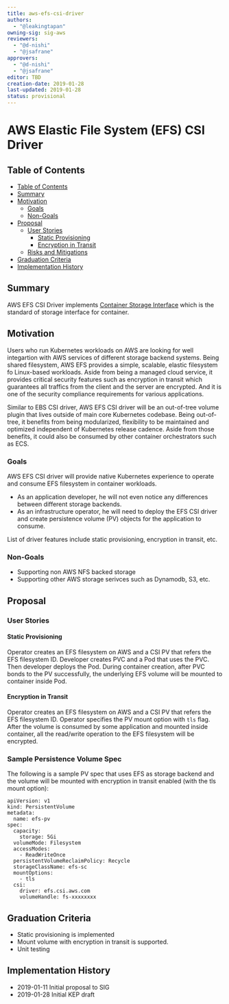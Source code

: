 ```yaml
---
title: aws-efs-csi-driver
authors:
  - "@leakingtapan"
owning-sig: sig-aws
reviewers:
  - "@d-nishi"
  - "@jsafrane"
approvers:
  - "@d-nishi"
  - "@jsafrane"
editor: TBD
creation-date: 2019-01-28
last-updated: 2019-01-28
status: provisional
---
```


# AWS Elastic File System (EFS) CSI Driver

## Table of Contents

* [Table of Contents](#table-of-contents)
* [Summary](#summary)
* [Motivation](#motivation)
    * [Goals](#goals)
    * [Non-Goals](#non-goals)
* [Proposal](#proposal)
    * [User Stories](#user-stories)
        * [Static Provisioning](#static-provisioning)
        * [Encryption in Transit](#encryption-in-transit)
    * [Risks and Mitigations](#risks-and-mitigations)
* [Graduation Criteria](#graduation-criteria)
* [Implementation History](#implementation-history)

## Summary
AWS EFS CSI Driver implements [Container Storage Interface](https://github.com/container-storage-interface/spec/tree/master) which is the standard of storage interface for container.  

## Motivation
Users who run Kubernetes workloads on AWS are looking for well integartion with AWS services of different storage backend systems. Being shared filesystem, AWS EFS provides a simple, scalable, elastic filesystem fo Linux-based workloads. Aside from being a managed cloud service, it provides critical security features such as encryption in transit which guarantees all traffics from the client and the server are encrypted. And it is one of the security compliance requirements for various applications.

Similar to EBS CSI driver, AWS EFS CSI driver will be an out-of-tree volume plugin that lives outside of main core Kubernetes codebase. Being out-of-tree, it benefits from being modularized, flexibility to be maintained and optimized independent of Kubernetes release cadence. Aside from those benefits, it could also be consumed by other container orchestrators such as ECS.

### Goals
AWS EFS CSI driver will provide native Kubernetes experience to operate and consume EFS filesystem in container workloads. 

* As an application developer, he will not even notice any differences between different storage backends. 
* As an infrastructure operator, he will need to deploy the EFS CSI driver and create persistence volume (PV) objects for the application to consume.

List of driver features include static provisioning, encryption in transit, etc.

### Non-Goals
* Supporting non AWS NFS backed storage
* Supporting other AWS storage serivces such as Dynamodb, S3, etc.

## Proposal

### User Stories

#### Static Provisioning
Operator creates an EFS filesystem on AWS and a CSI PV that refers the EFS filesystem ID. Developer creates PVC and a Pod that uses the PVC. Then developer deploys the Pod. During container creation, after PVC bonds to the PV successfully, the underlying EFS volume will be mounted to container inside Pod.

#### Encryption in Transit
Operator creates an EFS filesystem on AWS and a CSI PV that refers the EFS filesystem ID. Operator specifies the PV mount option with `tls` flag. After the volume is consumed by some application and mounted inside container, all the read/write operation to the EFS filesystem will be encrypted.

### Sample Persistence Volume Spec
The following is a sample PV spec that uses EFS as storage backend and the volume will be mounted with encryption in transit enabled (with the tls mount option):
```
apiVersion: v1
kind: PersistentVolume
metadata:
  name: efs-pv
spec:
  capacity:
    storage: 5Gi
  volumeMode: Filesystem
  accessModes:
    - ReadWriteOnce
  persistentVolumeReclaimPolicy: Recycle
  storageClassName: efs-sc
  mountOptions:
    - tls
  csi:
    driver: efs.csi.aws.com
    volumeHandle: fs-xxxxxxxx
```

## Graduation Criteria
* Static provisioning is implemented
* Mount volume with encryption in transit is supported.
* Unit testing

## Implementation History
* 2019-01-11 Initial proposal to SIG
* 2019-01-28 Initial KEP draft


